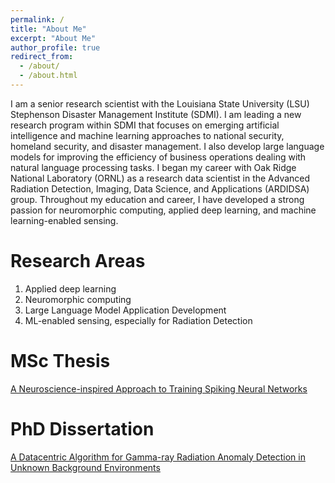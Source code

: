 ```yaml
---
permalink: /
title: "About Me"
excerpt: "About Me"
author_profile: true
redirect_from: 
  - /about/
  - /about.html
---
```


I am a senior research scientist with the Louisiana State University (LSU) Stephenson Disaster Management Institute (SDMI). I am leading a new research program within SDMI that focuses on emerging artificial intelligence and machine learning approaches to national security, homeland security, and disaster management. I also develop large language models for improving the efficiency of business operations dealing with natural language processing tasks. I began my career with Oak Ridge National Laboratory (ORNL) as a research data scientist in the Advanced Radiation Detection, Imaging, Data Science, and Applications (ARDIDSA) group. Throughout my education and career, I have developed a strong passion for neuromorphic computing, applied deep learning, and machine learning-enabled sensing.

Research Areas
======
1. Applied deep learning
2. Neuromorphic computing
3. Large Language Model Application Development
4. ML-enabled sensing, especially for Radiation Detection

MSc Thesis
======
[A Neuroscience-inspired Approach to Training Spiking Neural Networks](https://trace.tennessee.edu/cgi/viewcontent.cgi?article=7158&context=utk_gradthes)

PhD Dissertation
======
[A Datacentric Algorithm for Gamma-ray Radiation Anomaly Detection in Unknown Background Environments](https://trace.tennessee.edu/utk_graddiss/6943/)

